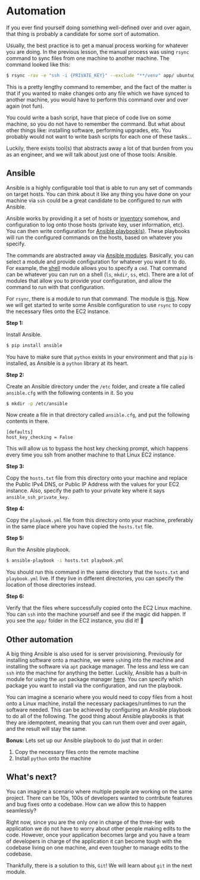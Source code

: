 # Automation

If you ever find yourself doing something well-defined over and over again, that thing is probably a candidate for some sort of automation.

Usually, the best practice is to get a manual process working for whatever you are doing. In the previous lesson, the manual process was using `rsync` command to sync files from one machine to another machine. The command looked like this:

```bash
$ rsync -rav -e "ssh -i {PRIVATE_KEY}" --exclude "**/venv" app/ ubuntu@{Public IPv4 address}:/home/ubuntu/app
```

This is a pretty lengthy command to remember, and the fact of the matter is that if you wanted to make changes onto any file which we have synced to another machine, you would have to perform this command over and over again (not fun).

You could write a bash script, have that piece of code live on some machine, so you do not have to remember the command. But what about other things like: installing software, performing upgrades, etc. You probably would not want to write bash scripts for each one of these tasks...

Luckily, there exists tool(s) that abstracts away a lot of that burden from you as an engineer, and we will talk about just one of those tools: Ansible.

## Ansible
Ansible is a highly configurable tool that is able to run any set of commands on target hosts. You can think about it like any thing you have done on your machine via `ssh` could be a great candidate to be configured to run with Ansible.

Ansible works by providing it a set of hosts or [inventory](https://docs.ansible.com/ansible/latest/inventory_guide/intro_inventory.html) somehow, and configuration to log onto those hosts (private key, user information, etc). You can then write configuration for [Ansible playbook(s)](https://docs.ansible.com/ansible/latest/playbook_guide/playbooks_intro.html). These playbooks will run the configured commands on the hosts, based on whatever you specify.

The commands are abstracted away via [Ansible modules](https://docs.ansible.com/ansible/2.9/user_guide/modules.html). Basically, you can select a module and provide configuration for whatever you want it to do. For example, the [shell](https://docs.ansible.com/ansible/2.9/modules/shell_module.html#shell-module) module allows you to specify a `cmd`. That command can be whatever you can run on a shell (`ls`, `mkdir`, `ss`, etc). There are a lot of modules that allow you to provide your configuration, and allow the command to run with that configuration.

For `rsync`, there is a module to run that command. The module is [this](https://docs.ansible.com/ansible/latest/collections/ansible/posix/synchronize_module.html). Now we will get started to write some Ansible configuration to use `rsync` to copy the necessary files onto the EC2 instance.


**Step 1:**

Install Ansible.

```bash
$ pip install ansible
```

You have to make sure that `python` exists in your environment and that `pip` is installed, as Ansible is a `python` library at its heart.

**Step 2:**

Create an Ansible directory under the `/etc` folder, and create a file called `ansible.cfg` with the following contents in it. So you 

```bash
$ mkdir -p /etc/ansible
```

Now create a file in that directory called `ansible.cfg`, and put the following contents in there.

```
[defaults]
host_key_checking = False
```

This will allow us to bypass the host key checking prompt, which happens every time you ssh from another machine to that Linux EC2 instance.

**Step 3:**

Copy the `hosts.txt` file from this directory onto your machine and replace the Public IPv4 DNS, or Public IP Address with the values for your EC2 instance. Also, specify the path to your private key where it says `ansible_ssh_private_key`.

**Step 4:**

Copy the `playbook.yml` file from this directory onto your machine, preferably in the same place where you have copied the `hosts.txt` file.

**Step 5:**

Run the Ansible playbook.

```bash
$ ansible-playbook -i hosts.txt playbook.yml
```

You should run this command in the same directory that the `hosts.txt` and `playbook.yml` live. If they live in different directories, you can specify the location of those directories instead.

**Step 6:**

Verify that the files where successfully copied onto the EC2 Linux machine. You can `ssh` into the machine yourself and see if the magic did happen. If you see the `app/` folder in the EC2 instance, you did it! 🎉

## Other automation

A big thing Ansible is also used for is server provisioning. Previously for installing software onto a machine, we were `ssh`ing into the machine and installing the software via `apt` package manager. The less and less we can `ssh` into the machine for anything the better. Luckily, Ansible has a built-in module for using the `apt` package manager [here](https://docs.ansible.com/ansible/latest/collections/ansible/builtin/apt_module.html). You can specify which package you want to install via the configuration, and run the playbook.

You can imagine a scenario where you would need to copy files from a host onto a Linux machine, install the necessary packages/runtimes to run the software needed. This can be achieved by configuring an Ansible playbook to do all of the following. The good thing about Ansible playbooks is that they are idempotent, meaning that you can run them over and over again, and the result will stay the same.

**Bonus:** Lets set up our Ansible playbook to do just that in order:
1. Copy the necessary files onto the remote machine
2. Install `python` onto the machine


## What's next?

You can imagine a scenario where multiple people are working on the same project. There can be 10s, 100s of developers wanted to contribute features and bug fixes onto a codebase. How can we allow this to happen seamlessly?

Right now, since you are the only one in charge of the three-tier web application we do not have to worry about other people making edits to the code. However, once your application becomes large and you have a team of developers in charge of the application it can become tough with the codebase living on one machine, and even tougher to manage edits to the codebase.

Thankfully, there is a solution to this, `Git`! We will learn about `git` in the next module.
